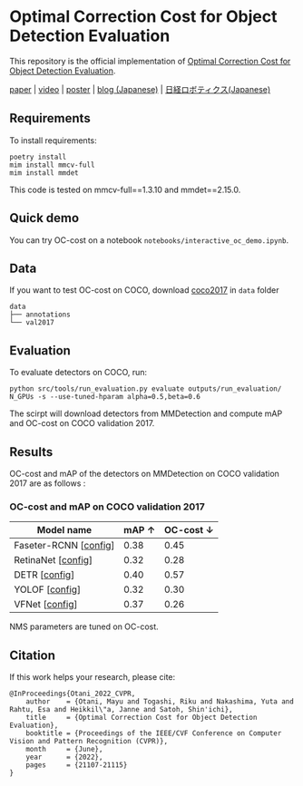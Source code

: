 # Optimal Correction Cost for Object Detection Evaluation

This repository is the official implementation of [Optimal Correction Cost for Object Detection Evaluation](https://arxiv.org/abs/2203.14438). 

[paper](https://openaccess.thecvf.com/content/CVPR2022/html/Otani_Optimal_Correction_Cost_for_Object_Detection_Evaluation_CVPR_2022_paper.html) | [video](https://www.dropbox.com/s/0ckbxd2odzv2znf/oc-cost_1.mp4?dl=0) | [poster](https://www.dropbox.com/s/w9duuk9q6wsi1do/Poster4.2-233b.pdf?dl=0) |
[blog (Japanese)](https://cyberagent.ai/blog/research/computervision/16366/) | [日経ロボティクス(Japanese)](https://xtech.nikkei.com/atcl/nxt/mag/rob/18/012600001/00101/) 

## Requirements

To install requirements:

```setup
poetry install
mim install mmcv-full
mim install mmdet
```

This code is tested on mmcv-full==1.3.10 and mmdet==2.15.0.

## Quick demo

You can try OC-cost on a notebook `notebooks/interactive_oc_demo.ipynb`.

## Data

If you want to test OC-cost on COCO, download [coco2017](https://cocodataset.org/#download) in `data` folder

```
data
├── annotations
└── val2017
```

## Evaluation

To evaluate detectors on COCO, run:

```eval
python src/tools/run_evaluation.py evaluate outputs/run_evaluation/ N_GPUs -s --use-tuned-hparam alpha=0.5,beta=0.6
```

The scirpt will download detectors from MMDetection and compute mAP and OC-cost on COCO validation 2017.

## Results
OC-cost and mAP of the detectors on MMDetection on COCO validation 2017 are as follows :

### OC-cost and mAP on COCO validation 2017

| Model name         |        mAP ↑     |    OC-cost ↓    |
| ------------------ |---------------- | -------------- |
| Faseter-RCNN [[config](https://github.com/open-mmlab/mmdetection/blob/master/configs/fast_rcnn/fast_rcnn_r50_fpn_2x_coco.py)]   |    0.38         |      0.45       |
|RetinaNet [[config](https://github.com/open-mmlab/mmdetection/blob/master/configs/retinanet/retinanet_r50_fpn_2x_coco.py)]   |    0.32         |      0.28       |
|DETR [[config](https://github.com/open-mmlab/mmdetection/blob/master/configs/detr/detr_r50_8x2_150e_coco.py)]   |     0.40     |    0.57     |
|YOLOF [[config](https://github.com/open-mmlab/mmdetection/blob/master/configs/yolof/yolof_r50_c5_8x8_1x_coco.py)]   |     0.32      |   0.30    |
|VFNet [[config](https://github.com/open-mmlab/mmdetection/blob/master/configs/vfnet/vfnet_r50_fpn_mstrain_2x_coco.py)]   |   0.37     |    0.26     |

NMS parameters are tuned on OC-cost.

## Citation

If this work helps your research, please cite:

```
@InProceedings{Otani_2022_CVPR,
    author    = {Otani, Mayu and Togashi, Riku and Nakashima, Yuta and Rahtu, Esa and Heikkil\"a, Janne and Satoh, Shin'ichi},
    title     = {Optimal Correction Cost for Object Detection Evaluation},
    booktitle = {Proceedings of the IEEE/CVF Conference on Computer Vision and Pattern Recognition (CVPR)},
    month     = {June},
    year      = {2022},
    pages     = {21107-21115}
}
```